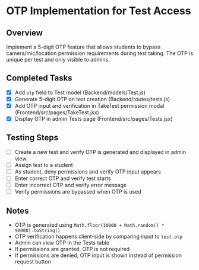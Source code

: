 # OTP Implementation for Test Access

## Overview
Implement a 5-digit OTP feature that allows students to bypass camera/mic/location permission requirements during test taking. The OTP is unique per test and only visible to admins.

## Completed Tasks
- [x] Add `otp` field to Test model (Backend/models/Test.js)
- [x] Generate 5-digit OTP on test creation (Backend/routes/tests.js)
- [x] Add OTP input and verification in TakeTest permission modal (Frontend/src/pages/TakeTest.jsx)
- [x] Display OTP in admin Tests page (Frontend/src/pages/Tests.jsx)

## Testing Steps
- [ ] Create a new test and verify OTP is generated and displayed in admin view
- [ ] Assign test to a student
- [ ] As student, deny permissions and verify OTP input appears
- [ ] Enter correct OTP and verify test starts
- [ ] Enter incorrect OTP and verify error message
- [ ] Verify permissions are bypassed when OTP is used

## Notes
- OTP is generated using `Math.floor(10000 + Math.random() * 90000).toString()`
- OTP verification happens client-side by comparing input to `test.otp`
- Admin can view OTP in the Tests table
- If permissions are granted, OTP is not required
- If permissions are denied, OTP input is shown instead of permission request button
